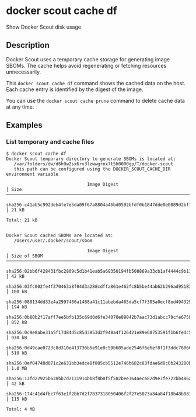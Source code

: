 # docker scout cache df

<!---MARKER_GEN_START-->
Show Docker Scout disk usage


<!---MARKER_GEN_END-->

## Description

Docker Scout uses a temporary cache storage for generating image SBOMs.
The cache helps avoid regenerating or fetching resources unnecessarily.

This `docker scout cache df` command shows the cached data on the host.
Each cache entry is identified by the digest of the image.

You can use the `docker scout cache prune` command to delete cache data at any time.

## Examples

### List temporary and cache files

```console
$ docker scout cache df
Docker Scout temporary directory to generate SBOMs is located at:
   /var/folders/dw/d6h9w2sx6rv3lzwwgrnx7t5h0000gp/T/docker-scout
   this path can be configured using the DOCKER_SCOUT_CACHE_DIR environment variable

                               Image Digest                               │ Size
──────────────────────────────────────────────────────────────────────────┼────────
  sha256:c41ab5c992deb4fe7e5da09f67a8804a46bd0592bfdf0b1847dde0e0889d2bff │ 21 kB

Total: 21 kB


Docker Scout cached SBOMs are located at:
   /Users/user/.docker/scout/sbom

                               Image Digest                               │ Size of SBOM
──────────────────────────────────────────────────────────────────────────┼───────────────
  sha256:02bb6f428431fbc2809c5d1b41eab5a68350194fb508869a33cb1af4444c9b11 │ 42 kB
  sha256:03fc002fe4f370463a8f04d3a288cdffa861e462fc8b5be44ab62b296ad95183 │ 100 kB
  sha256:088134dd33e4a2997480a1488a41c11abebda465da5cf7f305a0ecf8ed494329 │ 194 kB
  sha256:0b80b2f17aff7ee5bfb135c69d0d6fe34070e89042b7aac73d1abcc79cfe6759 │ 852 kB
  sha256:0c9e8abe31a5f17d84d5c85d3853d2f948a4f126421e89e68753591f1b6fedc5 │ 930 kB
  sha256:0d49cae0723c8d310e413736b5e91e0c59b605ade2546f6e6ef8f1f3ddc76066 │ 510 kB
  sha256:0ef04748d071c2e631bb3edce8f805cb5512e746b682c83fdae6d8c0b243280b │ 1.0 MB
  sha256:13fd22925b638bb7d2131914bb8f8b0f5f582bee364aec682d9e7fe722bb486a │ 42 kB
  sha256:174c41d4fbc7f63e1f2bb7d2f7837318050406f2f27e5073a84a84f18b48b883 │ 115 kB

Total: 4 MB
```
